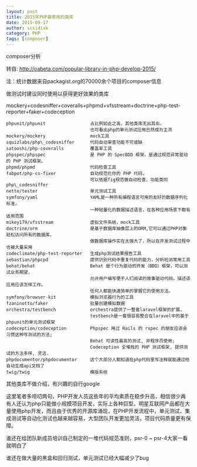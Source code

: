 ```yaml
---
layout: post
title: 2015年PHP最常用的类库
date: 2015-09-17
author: scsidisk
category: PHP
tags: [composer]
---
```


composer分析

转自: http://oabeta.com/popular-library-in-php-develop-2015/

注：统计数据来自packagist.org的70000余个项目的composer信息

做测试时建议同时使用以获得更好效果的类库

mockery+codesniffer+coveralls+phpmd+vfsstream+doctrine+php-test-reporter+faker+codeception

    phpunit/phpunit                 占比例如此之高，其他类库无出其右，
                                    也可看出php的单元测试应用已然成为主流
    mockery/mockery                 mock工具
    squizlabs/php\_codesniffer      代码自动审查功能不可或缺
    satooshi/php-coveralls          覆盖率工具
    phpspec/phpspec                 是 PHP 的 SpecBDD 框架，是通过规范异常驱动的 PHP 测试框架。
    phpmd/phpmd                     代码检查工具
    fabpot/php-cs-fixer             自动规范化你的 PHP 代码，
                                    可以依据fig规范做自动检查，功能类同php\_codesniffer
    nette/tester                    单元测试工具
    symfony/yaml                    YAML是一种所有编程语言可用的友好的数据序列化标准，
                                    一种轻量化的数据描述语言，在各种应用场景下都有适用范围
    mikey179/vfsstream              虚拟文件系统，mock工具
    doctrine/orm                    是基于数据库抽像层上的ORM,它可以通过PHP对象轻松访问所有的数据库，
                                    做数据库操作实在太强大了，所以在开发测试过程中也被大量采用
    codeclimate/php-test-reporter   生成php测试结果报告工具
    sebastian/phpcpd                提供识别代码中重复代码的能力，分析检测常用工具
    behat/behat                     Behat 是个行为驱动的开发（BDD）框架，可以测试业务期望，
                                    允许用户编写便于人们阅读的故事驱动代码，描述该应用应该怎样工作。
                                    任何人都能快速简单的掌握它的使用方法。
    symfony/browser-kit             模拟浏览器行为的工具
    fzaninotto/faker                批量创建模拟数据
    orchestra/testbench             orchestra提供了一整套laravel框架的扩展，
                                    testbench是一套很容易整合在laravel中的基于phpunit的单元测试框架
    codeception/codeception         Phpspec 用过 Rails 的 rspec 的朋友应该会习惯这种写测试的方法;
                                    Behat 可读性最高的测试, 非程序员使用;
                                    Codeception 全堆栈的 PHP 测试框架, 提供测试的方法多样, 灵活.
    phpdocumentor/phpdocumentor     这个大部分人都知道在php代码里写注释就能通过他自动生成api文档了
    twig/twig                       模版系统


其他类库不做介绍，有兴趣的自行google

这里笔者多唠叨两句，PHP开发人员这些年的平均素质在稳步升高，相信很少再有人还认为php只能做小规模项目开发，实际上各种巨型、明星互联网产品都在大量使用php开发，而且由于优秀的开源库涌现，在PHP开发流程中，单元测试、集成测试等自动化测试也越来越容易，大型团队开发更加灵活，项目代码质量更有保障。

谁还在给团队新成员培训自己制定的一堆代码规范准则，psr-0 \~ psr-4大家一看就明白了

谁还在做大量的黑盒和回归测试，单元测试已经大幅减少了bug

